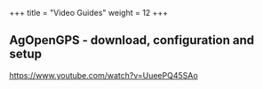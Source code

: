 +++
title = "Video Guides"
weight = 12
+++

## AgOpenGPS - download, configuration and setup

https://www.youtube.com/watch?v=UueePQ45SAo
